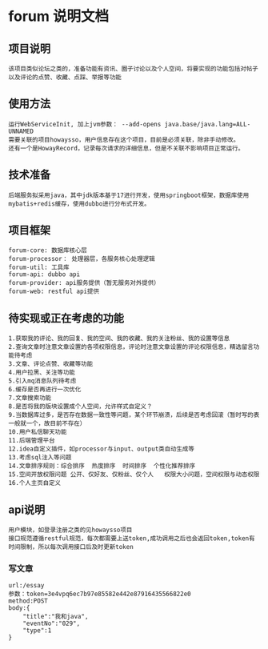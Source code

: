 # forum 说明文档
## 项目说明
    该项目类似论坛之类的，准备功能有资讯、圈子讨论以及个人空间，将要实现的功能包括对帖子以及评论的点赞、收藏、点踩、举报等功能

## 使用方法
    运行WebServiceInit, 加上jvm参数： --add-opens java.base/java.lang=ALL-UNNAMED
    需要关联的项目howaysso，用户信息存在这个项目，目前是必须关联，除非手动修改。
    还有一个是HowayRecord，记录每次请求的详细信息，但是不关联不影响项目正常运行。


## 技术准备
    后端服务拟采用java，其中jdk版本基于17进行开发，使用springboot框架，数据库使用mybatis+redis缓存，使用dubbo进行分布式开发。

## 项目框架
    forum-core: 数据库核心层
    forum-processor： 处理器层，各服务核心处理逻辑
    forum-util: 工具库
    forum-api: dubbo api
    forum-provider: api服务提供（暂无服务对外提供）
    forum-web: restful api提供

## 待实现或正在考虑的功能
    1.获取我的评论、我的回复、我的空间、我的收藏、我的关注粉丝、我的设置等信息
    2.查询文章时注意文章设置的各项权限信息，评论时注意文章设置的评论权限信息，精选留言功能待考虑
    3.文章、评论点赞、收藏等功能
    4.用户拉黑、关注等功能
    5.引入mq消息队列待考虑
    6.缓存是否再进行一次优化
    7.文章搜索功能
    8.是否将我的版块设置成个人空间，允许样式自定义？
    9.当数据库过多，是否存在数据一致性等问题，某个环节崩溃，后续是否考虑回滚（暂时写的表一般就一个，故目前不存在）
    10.用户私信聊天功能
    11.后端管理平台
    12.idea自定义插件，如processor与input、output类自动生成等
    13.考虑sql注入等问题
    14.文章排序规则：综合排序  热度排序  时间排序  个性化推荐排序
    15.空间开放权限问题 公开、仅好友、仅粉丝、仅个人   权限大小问题，空间权限与动态权限
    16.个人主页自定义

## api说明
    用户模块，如登录注册之类的见howaysso项目
    接口规范遵循restful规范，每次都需要上送token,成功调用之后也会返回token,token有时间限制，所以每次调用接口后及时更新token

### 写文章
    url:/essay
    参数：token=3e4vpq6ec7b97e85582e442e87916435566822e0
    method:POST
    body:{
        "title":"我和java",
        "eventNo":"029",
        "type":1
    }
    

